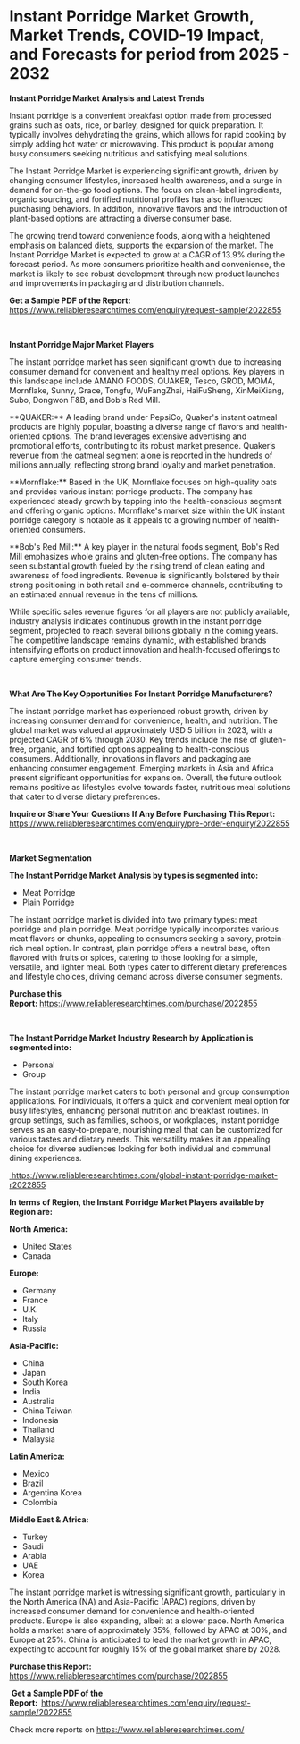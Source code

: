 <p><h1>Instant Porridge Market Growth, Market Trends, COVID-19 Impact, and Forecasts for period from 2025 - 2032</h1></p><p><strong>Instant Porridge Market Analysis and Latest Trends</strong></p>
<p><p>Instant porridge is a convenient breakfast option made from processed grains such as oats, rice, or barley, designed for quick preparation. It typically involves dehydrating the grains, which allows for rapid cooking by simply adding hot water or microwaving. This product is popular among busy consumers seeking nutritious and satisfying meal solutions.</p><p>The Instant Porridge Market is experiencing significant growth, driven by changing consumer lifestyles, increased health awareness, and a surge in demand for on-the-go food options. The focus on clean-label ingredients, organic sourcing, and fortified nutritional profiles has also influenced purchasing behaviors. In addition, innovative flavors and the introduction of plant-based options are attracting a diverse consumer base.</p><p>The growing trend toward convenience foods, along with a heightened emphasis on balanced diets, supports the expansion of the market. The Instant Porridge Market is expected to grow at a CAGR of 13.9% during the forecast period. As more consumers prioritize health and convenience, the market is likely to see robust development through new product launches and improvements in packaging and distribution channels.</p></p>
<p><strong>Get a Sample PDF of the Report:&nbsp;</strong> <a href="https://www.reliableresearchtimes.com/enquiry/request-sample/2022855?utm_campaign=2457&utm_medium=2&utm_source=Github&utm_content=ia&utm_term=14022025&utm_id=instant-porridge">https://www.reliableresearchtimes.com/enquiry/request-sample/2022855</a></p>
<p>&nbsp;</p>
<p><strong>Instant Porridge Major Market Players</strong></p>
<p><p>The instant porridge market has seen significant growth due to increasing consumer demand for convenient and healthy meal options. Key players in this landscape include AMANO FOODS, QUAKER, Tesco, GROD, MOMA, Mornflake, Sunny, Grace, Tongfu, WuFangZhai, HaiFuSheng, XinMeiXiang, Subo, Dongwon F&B, and Bob's Red Mill.</p><p>**QUAKER:** A leading brand under PepsiCo, Quaker's instant oatmeal products are highly popular, boasting a diverse range of flavors and health-oriented options. The brand leverages extensive advertising and promotional efforts, contributing to its robust market presence. Quaker’s revenue from the oatmeal segment alone is reported in the hundreds of millions annually, reflecting strong brand loyalty and market penetration.</p><p>**Mornflake:** Based in the UK, Mornflake focuses on high-quality oats and provides various instant porridge products. The company has experienced steady growth by tapping into the health-conscious segment and offering organic options. Mornflake's market size within the UK instant porridge category is notable as it appeals to a growing number of health-oriented consumers.</p><p>**Bob's Red Mill:** A key player in the natural foods segment, Bob's Red Mill emphasizes whole grains and gluten-free options. The company has seen substantial growth fueled by the rising trend of clean eating and awareness of food ingredients. Revenue is significantly bolstered by their strong positioning in both retail and e-commerce channels, contributing to an estimated annual revenue in the tens of millions.</p><p>While specific sales revenue figures for all players are not publicly available, industry analysis indicates continuous growth in the instant porridge segment, projected to reach several billions globally in the coming years. The competitive landscape remains dynamic, with established brands intensifying efforts on product innovation and health-focused offerings to capture emerging consumer trends.</p></p>
<p>&nbsp;</p>
<p><strong>What Are The Key Opportunities For Instant Porridge Manufacturers?</strong></p>
<p><p>The instant porridge market has experienced robust growth, driven by increasing consumer demand for convenience, health, and nutrition. The global market was valued at approximately USD 5 billion in 2023, with a projected CAGR of 6% through 2030. Key trends include the rise of gluten-free, organic, and fortified options appealing to health-conscious consumers. Additionally, innovations in flavors and packaging are enhancing consumer engagement. Emerging markets in Asia and Africa present significant opportunities for expansion. Overall, the future outlook remains positive as lifestyles evolve towards faster, nutritious meal solutions that cater to diverse dietary preferences.</p></p>
<p><strong>Inquire or Share Your Questions If Any Before Purchasing This Report:</strong> <a href="https://www.reliableresearchtimes.com/enquiry/pre-order-enquiry/2022855?utm_campaign=2457&utm_medium=2&utm_source=Github&utm_content=ia&utm_term=14022025&utm_id=instant-porridge">https://www.reliableresearchtimes.com/enquiry/pre-order-enquiry/2022855</a></p>
<p>&nbsp;</p>
<p><strong>Market Segmentation</strong></p>
<p><strong>The Instant Porridge Market Analysis by types is segmented into:</strong></p>
<p><ul><li>Meat Porridge</li><li>Plain Porridge</li></ul></p>
<p><p>The instant porridge market is divided into two primary types: meat porridge and plain porridge. Meat porridge typically incorporates various meat flavors or chunks, appealing to consumers seeking a savory, protein-rich meal option. In contrast, plain porridge offers a neutral base, often flavored with fruits or spices, catering to those looking for a simple, versatile, and lighter meal. Both types cater to different dietary preferences and lifestyle choices, driving demand across diverse consumer segments.</p></p>
<p><strong>Purchase this Report:&nbsp;</strong><a href="https://www.reliableresearchtimes.com/purchase/2022855?utm_campaign=2457&utm_medium=2&utm_source=Github&utm_content=ia&utm_term=14022025&utm_id=instant-porridge">https://www.reliableresearchtimes.com/purchase/2022855</a></p>
<p>&nbsp;</p>
<p><strong>The Instant Porridge Market Industry Research by Application is segmented into:</strong></p>
<p><ul><li>Personal</li><li>Group</li></ul></p>
<p><p>The instant porridge market caters to both personal and group consumption applications. For individuals, it offers a quick and convenient meal option for busy lifestyles, enhancing personal nutrition and breakfast routines. In group settings, such as families, schools, or workplaces, instant porridge serves as an easy-to-prepare, nourishing meal that can be customized for various tastes and dietary needs. This versatility makes it an appealing choice for diverse audiences looking for both individual and communal dining experiences.</p></p>
<p><a href="https://www.reliableresearchtimes.com/global-instant-porridge-market-r2022855?utm_campaign=2457&utm_medium=2&utm_source=Github&utm_content=ia&utm_term=14022025&utm_id=instant-porridge">&nbsp;https://www.reliableresearchtimes.com/global-instant-porridge-market-r2022855</a></p>
<p><strong>In terms of Region, the Instant Porridge Market Players available by Region are:</strong></p>
<p>
    <p> <strong> North America: </strong>
        <ul>
            <li>United States</li>
            <li>Canada</li>
        </ul>
        </p> 
    <p> <strong> Europe: </strong>
        <ul>
            <li>Germany</li>
            <li>France</li>
            <li>U.K.</li>
            <li>Italy</li>
            <li>Russia</li>
        </ul>
        </p> 
    <p> <strong> Asia-Pacific: </strong>
        <ul>
            <li>China</li>
            <li>Japan</li>
            <li>South Korea</li>
            <li>India</li>
            <li>Australia</li>
            <li>China Taiwan</li>
            <li>Indonesia</li>
            <li>Thailand</li>
            <li>Malaysia</li>
        </ul>
        </p> 
    <p> <strong> Latin America: </strong>
        <ul>
            <li>Mexico</li>
            <li>Brazil</li>
            <li>Argentina Korea</li>
            <li>Colombia</li>
        </ul>
        </p> 
    <p> <strong> Middle East & Africa: </strong>
        <ul>
            <li>Turkey</li>
            <li>Saudi</li>
            <li>Arabia</li>
            <li>UAE</li>
            <li>Korea</li>
        </ul>
    </p>
    </p>
<p><p>The instant porridge market is witnessing significant growth, particularly in the North America (NA) and Asia-Pacific (APAC) regions, driven by increased consumer demand for convenience and health-oriented products. Europe is also expanding, albeit at a slower pace. North America holds a market share of approximately 35%, followed by APAC at 30%, and Europe at 25%. China is anticipated to lead the market growth in APAC, expecting to account for roughly 15% of the global market share by 2028.</p></p>
<p><strong>Purchase this Report: </strong><a href="https://www.reliableresearchtimes.com/purchase/2022855?utm_campaign=2457&utm_medium=2&utm_source=Github&utm_content=ia&utm_term=14022025&utm_id=instant-porridge">https://www.reliableresearchtimes.com/purchase/2022855</a></p>
<p>&nbsp;<strong>Get a Sample PDF of the Report:&nbsp;&nbsp;</strong><a href="https://www.reliableresearchtimes.com/enquiry/request-sample/2022855?utm_campaign=2457&utm_medium=2&utm_source=Github&utm_content=ia&utm_term=14022025&utm_id=instant-porridge">https://www.reliableresearchtimes.com/enquiry/request-sample/2022855</a></p>
<p><strong></strong></p>
<p>Check more reports on <a href="https://www.reliableresearchtimes.com/?utm_campaign=2457&utm_medium=2&utm_source=Github&utm_content=ia&utm_term=14022025&utm_id=instant-porridge">https://www.reliableresearchtimes.com/</a></p>